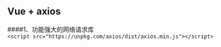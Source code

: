 ## Vue + axios 
####1、功能强大的网络请求库  
`<script src="https://unpkg.com/axios/dist/axios.min.js"></script>`

